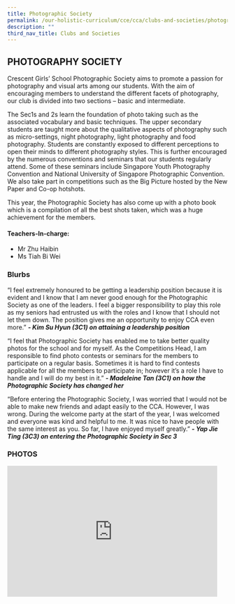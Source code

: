 ```yaml
---
title: Photographic Society
permalink: /our-holistic-curriculum/cce/cca/clubs-and-societies/photographic-society/
description: ""
third_nav_title: Clubs and Societies
---
```

## **PHOTOGRAPHY SOCIETY**

Crescent Girls’ School Photographic Society aims to promote a passion for photography and visual arts among our students. With the aim of encouraging members to understand the different facets of photography, our club is divided into two sections – basic and intermediate.

The Sec1s and 2s learn the foundation of photo taking such as the associated vocabulary and basic techniques. The upper secondary students are taught more about the qualitative aspects of photography such as micro-settings, night photography, light photography and food photography. Students are constantly exposed to different perceptions to open their minds to different photography styles. This is further encouraged by the numerous conventions and seminars that our students regularly attend. Some of these seminars include Singapore Youth Photography Convention and National University of Singapore Photographic Convention. We also take part in competitions such as the Big Picture hosted by the New Paper and Co-op hotshots.

This year, the Photographic Society has also come up with a photo book which is a compilation of all the best shots taken, which was a huge achievement for the members.

#### **Teachers-In-charge:**
* Mr Zhu Haibin
* Ms Tiah Bi Wei 


### **Blurbs**
“I feel extremely honoured to be getting a leadership position because it is evident and I know that I am never good enough for the Photographic Society as one of the leaders. I feel a bigger responsibility to play this role as my seniors had entrusted us with the roles and I know that I should not let them down. The position gives me an opportunity to enjoy CCA even more.”
***- Kim Su Hyun (3C1) on attaining a leadership position***

“I feel that Photographic Society has enabled me to take better quality photos for the school and for myself. As the Competitions Head, I am responsible to find photo contests or seminars for the members to participate on a regular basis. Sometimes it is hard to find contests applicable for all the members to participate in; however it’s a role I have to handle and I will do my best in it.”
***- Madeleine Tan (3C1) on how the Photographic Society has changed her***
  
“Before entering the Photographic Society, I was worried that I would not be able to make new friends and adapt easily to the CCA. However, I was wrong. During the welcome party at the start of the year, I was welcomed and everyone was kind and helpful to me. It was nice to have people with the same interest as you. So far, I have enjoyed myself greatly.”
***- Yap Jie Ting (3C3) on entering the Photographic Society in Sec 3***



### **PHOTOS** ###

<iframe src="https://docs.google.com/presentation/d/e/2PACX-1vSLbH_1HcZv3d4Mx5aMAGUKg5rhxJ1p3zQ_Rd7K3wdx929OUyXOE4WyPEj7JxHO3TaBMOCIWrs0R5-G/embed?start=true&loop=true&delayms=3000" frameborder="0" width="480" height="299" allowfullscreen="true"></iframe>